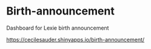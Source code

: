 # Birth-announcement
Dashboard for Lexie birth announcement


https://cecilesauder.shinyapps.io/birth-announcement/